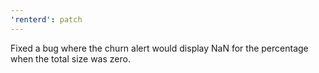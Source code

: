 ```yaml
---
'renterd': patch
---
```


Fixed a bug where the churn alert would display NaN for the percentage when the total size was zero.
